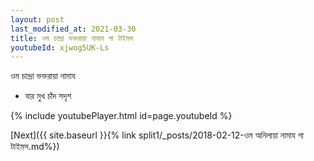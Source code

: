 ```yaml
---
layout: post
last_modified_at: 2021-03-30
title: ওম চান্দ্রা ভক্তরায়া নামায গা টাইমস
youtubeId: xjwog5UK-Ls
---
```

 
 
 ওম চান্দ্রা ভক্তরায়া নামায  
 
 -  যার মুখ চাঁদ সদৃশ 
 
  
 
  
 
 
 
 
 
 


{% include youtubePlayer.html id=page.youtubeId %}
 
[Next]({{ site.baseurl }}{% link  split1/_posts/2018-02-12-ওম অনিলায়া নামায গা টাইমস.md%})
 
